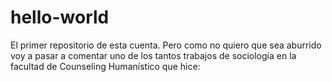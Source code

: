 # hello-world
El primer repositorio de esta cuenta. Pero como no quiero que sea aburrido voy a pasar a comentar uno de los tantos trabajos de sociología en la facultad de Counseling Humanístico que hice: 
